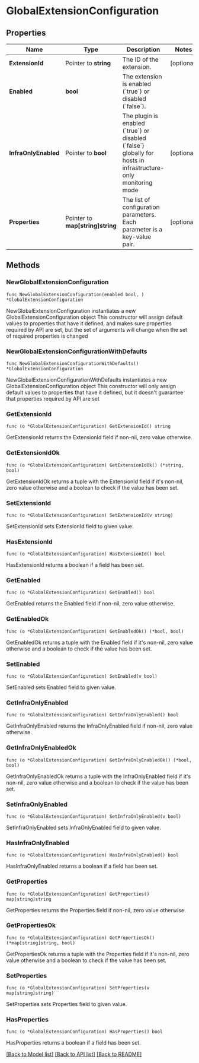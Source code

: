 # GlobalExtensionConfiguration

## Properties

Name | Type | Description | Notes
------------ | ------------- | ------------- | -------------
**ExtensionId** | Pointer to **string** | The ID of the extension. | [optional] 
**Enabled** | **bool** | The extension is enabled (&#x60;true&#x60;) or disabled (&#x60;false&#x60;). | 
**InfraOnlyEnabled** | Pointer to **bool** | The plugin is enabled (&#x60;true&#x60;) or disabled (&#x60;false&#x60;) globally for hosts in infrastructure-only monitoring mode | [optional] 
**Properties** | Pointer to **map[string]string** | The list of configuration parameters.    Each parameter is a key-value pair. | [optional] 

## Methods

### NewGlobalExtensionConfiguration

`func NewGlobalExtensionConfiguration(enabled bool, ) *GlobalExtensionConfiguration`

NewGlobalExtensionConfiguration instantiates a new GlobalExtensionConfiguration object
This constructor will assign default values to properties that have it defined,
and makes sure properties required by API are set, but the set of arguments
will change when the set of required properties is changed

### NewGlobalExtensionConfigurationWithDefaults

`func NewGlobalExtensionConfigurationWithDefaults() *GlobalExtensionConfiguration`

NewGlobalExtensionConfigurationWithDefaults instantiates a new GlobalExtensionConfiguration object
This constructor will only assign default values to properties that have it defined,
but it doesn't guarantee that properties required by API are set

### GetExtensionId

`func (o *GlobalExtensionConfiguration) GetExtensionId() string`

GetExtensionId returns the ExtensionId field if non-nil, zero value otherwise.

### GetExtensionIdOk

`func (o *GlobalExtensionConfiguration) GetExtensionIdOk() (*string, bool)`

GetExtensionIdOk returns a tuple with the ExtensionId field if it's non-nil, zero value otherwise
and a boolean to check if the value has been set.

### SetExtensionId

`func (o *GlobalExtensionConfiguration) SetExtensionId(v string)`

SetExtensionId sets ExtensionId field to given value.

### HasExtensionId

`func (o *GlobalExtensionConfiguration) HasExtensionId() bool`

HasExtensionId returns a boolean if a field has been set.

### GetEnabled

`func (o *GlobalExtensionConfiguration) GetEnabled() bool`

GetEnabled returns the Enabled field if non-nil, zero value otherwise.

### GetEnabledOk

`func (o *GlobalExtensionConfiguration) GetEnabledOk() (*bool, bool)`

GetEnabledOk returns a tuple with the Enabled field if it's non-nil, zero value otherwise
and a boolean to check if the value has been set.

### SetEnabled

`func (o *GlobalExtensionConfiguration) SetEnabled(v bool)`

SetEnabled sets Enabled field to given value.


### GetInfraOnlyEnabled

`func (o *GlobalExtensionConfiguration) GetInfraOnlyEnabled() bool`

GetInfraOnlyEnabled returns the InfraOnlyEnabled field if non-nil, zero value otherwise.

### GetInfraOnlyEnabledOk

`func (o *GlobalExtensionConfiguration) GetInfraOnlyEnabledOk() (*bool, bool)`

GetInfraOnlyEnabledOk returns a tuple with the InfraOnlyEnabled field if it's non-nil, zero value otherwise
and a boolean to check if the value has been set.

### SetInfraOnlyEnabled

`func (o *GlobalExtensionConfiguration) SetInfraOnlyEnabled(v bool)`

SetInfraOnlyEnabled sets InfraOnlyEnabled field to given value.

### HasInfraOnlyEnabled

`func (o *GlobalExtensionConfiguration) HasInfraOnlyEnabled() bool`

HasInfraOnlyEnabled returns a boolean if a field has been set.

### GetProperties

`func (o *GlobalExtensionConfiguration) GetProperties() map[string]string`

GetProperties returns the Properties field if non-nil, zero value otherwise.

### GetPropertiesOk

`func (o *GlobalExtensionConfiguration) GetPropertiesOk() (*map[string]string, bool)`

GetPropertiesOk returns a tuple with the Properties field if it's non-nil, zero value otherwise
and a boolean to check if the value has been set.

### SetProperties

`func (o *GlobalExtensionConfiguration) SetProperties(v map[string]string)`

SetProperties sets Properties field to given value.

### HasProperties

`func (o *GlobalExtensionConfiguration) HasProperties() bool`

HasProperties returns a boolean if a field has been set.


[[Back to Model list]](../README.md#documentation-for-models) [[Back to API list]](../README.md#documentation-for-api-endpoints) [[Back to README]](../README.md)


